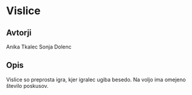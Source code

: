 # Vislice

## Avtorji

Anika Tkalec
Sonja Dolenc 

## Opis

Vislice so preprosta igra, kjer igralec ugiba besedo.
Na voljo ima omejeno število poskusov.
